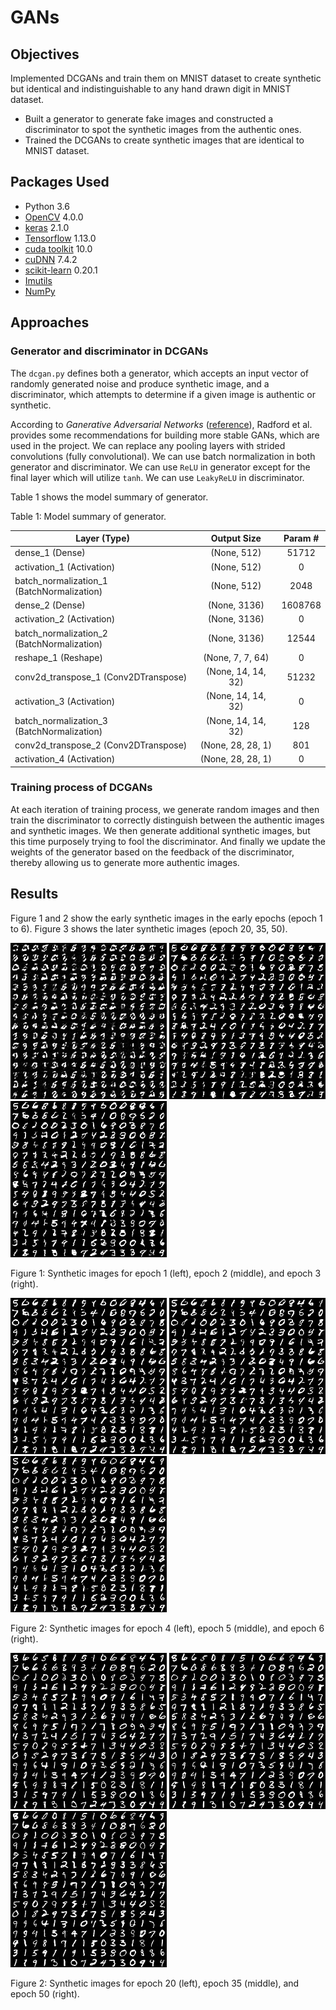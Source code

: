 # GANs
## Objectives
Implemented DCGANs and train them on MNIST dataset to create synthetic but identical
and indistinguishable to any hand drawn digit in MNIST dataset.
* Built a generator to generate fake images and constructed a discriminator to spot the
synthetic images from the authentic ones.
* Trained the DCGANs to create synthetic images that are identical to MNIST dataset.

## Packages Used
* Python 3.6
* [OpenCV](https://docs.opencv.org/3.4.4/) 4.0.0
* [keras](https://keras.io/) 2.1.0
* [Tensorflow](https://www.tensorflow.org/install/) 1.13.0
* [cuda toolkit](https://developer.nvidia.com/cuda-toolkit) 10.0
* [cuDNN](https://developer.nvidia.com/cudnn) 7.4.2
* [scikit-learn](https://scikit-learn.org/stable/) 0.20.1
* [Imutils](https://github.com/jrosebr1/imutils)
* [NumPy](http://www.numpy.org/)

## Approaches
### Generator and discriminator in DCGANs
The `dcgan.py` defines both a generator, which accepts an input vector of randomly generated noise and produce synthetic image, and a discriminator, which attempts to determine if a given image is authentic or synthetic.

According to *Ganerative Adversarial Networks* ([reference](http://papers.nips.cc/paper/5423-generative-adversarial-nets.pdf)), Radford et al. provides some recommendations for building more stable GANs, which are used in the project. We can replace any pooling layers with strided convolutions (fully convolutional). We can use batch normalization in both generator and discriminator. We can use `ReLU` in generator except for the final layer which will utilize `tanh`. We can use `LeakyReLU` in discriminator.

Table 1 shows the model summary of generator.

Table 1: Model summary of generator.

| Layer (Type)                               | Output Size        | Param # |
| ------------------------------------------ |:------------------:|:-------:|
| dense_1 (Dense)                            | (None, 512)        | 51712   |
| activation_1 (Activation)                  | (None, 512)        | 0       |
| batch_normalization_1 (BatchNormalization) | (None, 512)        | 2048    |
| dense_2 (Dense)                            | (None, 3136)       | 1608768 |
| activation_2 (Activation)                  | (None, 3136)       | 0       |
| batch_normalization_2 (BatchNormalization) | (None, 3136)       | 12544   |
| reshape_1 (Reshape)                        | (None, 7, 7, 64)   | 0       |
| conv2d_transpose_1 (Conv2DTranspose)       | (None, 14, 14, 32) | 51232   |
| activation_3 (Activation)                  | (None, 14, 14, 32) | 0       |
| batch_normalization_3 (BatchNormalization) | (None, 14, 14, 32) | 128     |
| conv2d_transpose_2 (Conv2DTranspose)       | (None, 28, 28, 1)  | 801     |
| activation_4 (Activation)                  | (None, 28, 28, 1)  | 0       |

### Training process of DCGANs
At each iteration of training process, we generate random images and then train the discriminator to correctly distinguish between the authentic images and synthetic images. We then generate additional synthetic images, but this time purposely trying to fool the discriminator. And finally we update the weights of the generator based on the feedback of the discriminator, thereby allowing us to generate more authentic images.

## Results
Figure 1 and 2 show the early synthetic images in the early epochs (epoch 1 to 6). Figure 3 shows the later synthetic images (epoch 20, 35, 50).

<img src="https://github.com/meng1994412/GANs/blob/master/output/epoch_0001_output.png" height="250"> <img src="https://github.com/meng1994412/GANs/blob/master/output/epoch_0002_output.png" height="250"> <img src="https://github.com/meng1994412/GANs/blob/master/output/epoch_0003_output.png" height="250">

Figure 1: Synthetic images for epoch 1 (left), epoch 2 (middle), and epoch 3 (right).

<img src="https://github.com/meng1994412/GANs/blob/master/output/epoch_0004_output.png" height="250"> <img src="https://github.com/meng1994412/GANs/blob/master/output/epoch_0005_output.png" height="250"> <img src="https://github.com/meng1994412/GANs/blob/master/output/epoch_0006_output.png" height="250">

Figure 2: Synthetic images for epoch 4 (left), epoch 5 (middle), and epoch 6 (right).

<img src="https://github.com/meng1994412/GANs/blob/master/output/epoch_0020_output.png" height="250"> <img src="https://github.com/meng1994412/GANs/blob/master/output/epoch_0035_output.png" height="250"> <img src="https://github.com/meng1994412/GANs/blob/master/output/epoch_0050_output.png" height="250">

Figure 2: Synthetic images for epoch 20 (left), epoch 35 (middle), and epoch 50 (right).
